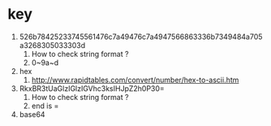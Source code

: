 # key #
1. 526b78425233745561476c7a49476c7a4947566863336b7349484a705a3268305033303d
	1. How to check string format ?
	2. 0~9a~d
2. hex
	1. http://www.rapidtables.com/convert/number/hex-to-ascii.htm
3. RkxBR3tUaGlzIGlzIGVhc3ksIHJpZ2h0P30=
	1. How to check string format ?
	2. end is =
4. base64
